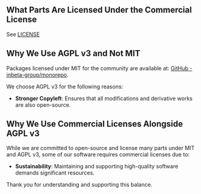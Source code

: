 ## What Parts Are Licensed Under the Commercial License
See [LICENSE](../LICENSE)

## Why We Use AGPL v3 and Not MIT

Packages licensed under MIT for the community are available at:
[GitHub - inbeta-group/monorepo](https://github.com/inbeta-group/monorepo).

We choose AGPL v3 for the following reasons:
- **Stronger Copyleft**: Ensures that all modifications and derivative works are also open-source.

## Why We Use Commercial Licenses Alongside AGPL v3

While we are committed to open-source and license many parts under MIT and AGPL v3, some of our software requires commercial licenses due to:

- **Sustainability**: Maintaining and supporting high-quality software demands significant resources.

Thank you for understanding and supporting this balance.